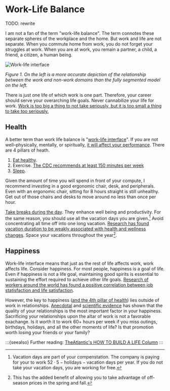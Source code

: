 #  Work-Life Balance

TODO: rewrite

I am not a fan of the term "work-life balance".
The term connotes these separate spheres of the workplace and the home.
But work and life are not separate.
When you commute home from work, you do not forget your struggles at work.
When you are at work, you remain a partner, a child, a friend, a citizen, a human being.

![Work-life interface](https://media.springernature.com/lw685/springer-static/image/chp%3A10.1007%2F978-981-13-1918-1_2/MediaObjects/468286_1_En_2_Fig1_HTML.gif)

*Figure 1. On the left is a more accurate depiction of the relationship between the work and non-work domains than the fully segmented model on the left.*

There is just one life of which work is one part.
Therefore, your career should serve your overarching life goals.
Never cannabilize your life for work.
[Work is too big a thing to not take seriously, but it is too small a thing to take too seriously.](https://www.theatlantic.com/newsletters/archive/2022/09/career-ambition-advice-data/671374/)

## Health

A better term than work life balance is "[work-life interface](https://en.wikipedia.org/wiki/Work–life_interface)".
If you are not well–physically, mentally, or spiritually, [it will affect your performance](https://www.cdc.gov/workplacehealthpromotion/model/control-costs/benefits/productivity.html).
There are 4 pillars of heath.
1. [Eat healthy](https://www.grubstreet.com/2018/03/ultimate-conversation-on-healthy-eating-and-nutrition.html).
2. Exercise. [The CDC recommends at least 150 minutes per week](https://www.cdc.gov/physicalactivity/basics/adults/index.htm)
3. [Sleep](https://www.theatlantic.com/magazine/archive/2017/01/how-to-sleep/508781/).

Given the amount of time you will spend in front of your compute, I recommend investing in a good ergonomic chair, desk, and peripherals.
Even with an ergonomic chair, sitting for 8 hours straight is still unhealthy.
Get out of those chairs and desks to move around no less than once per hour.

[Take breaks during the day](https://www.ncbi.nlm.nih.gov/pmc/articles/PMC9432722/).
They enhance well being and productivity.
For the same reason, you should use all the vacation days you are given.[^1]
Avoid concentrating all time off into one long vacation.
[Research has found vacation duration to be weakly associated with health and wellness changes](https://link.springer.com/article/10.1007/s10902-012-9345-3).
Space your vacations throughout the year[^2].

## Happiness

Work-life interface means that just as the rest of life affects work, work affects life.
Consider happiness.
For most people, happiness is a goal of life.
Even if happiness is not a life goal, maintaining good spirits is essential to sustaining the effort required to achieve other life goals.
[Research of workers around the world has found a positive correlation between job statisfaction and life satisfaction](https://www.ncbi.nlm.nih.gov/pmc/articles/PMC5423407/).

However, the key to happiness ([and the 4th pillar of health](https://www.ama-assn.org/delivering-care/public-health/what-doctors-wish-patients-knew-about-loneliness-and-health#:~:text=Loneliness%20“can%20have%20serious%20mental,memory%20issues%20and%20even%20death.”)) lies outside of work in relationships.
[Anecdotal](https://www.theatlantic.com/education/archive/2018/10/what-my-harvard-college-reunion-taught-me-about-life/573847/?utm_source=pocket_saves) and [scientific evidence](https://greatergood.berkeley.edu/article/item/what_the_longest_happiness_study_reveals_about_finding_fulfillment) has shown that the quality of your relationships is the most important factor in your happiness.
Sacrificing your relationships upon the altar of work is not a favorable exachange.
Is it worth it to work 60+ hours per week if you miss outings, birthdays, holidays, and all the other moments of life?
Is that promotion worth losing your friends or your family?

:::{seealso}
Further reading: [TheAtlantic's HOW TO BUILD A LIFE Column](https://www.theatlantic.com/projects/how-build-life/)
:::

[^1]: Vacation days are part of your compenstation.
The company is paying for your to work $52 \cdot 5 - \text{holidays} - \text{vacation days}$ per year.
If you do not take your vacation days, you are working for free.
[^2]: This has the added benefit of allowing you to take advantage of off-season prices in the spring and fall.
